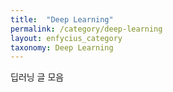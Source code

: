 ```yaml
---
title:  "Deep Learning"
permalink: /category/deep-learning
layout: enfycius_category
taxonomy: Deep Learning
---
```


딥러닝 글 모음

